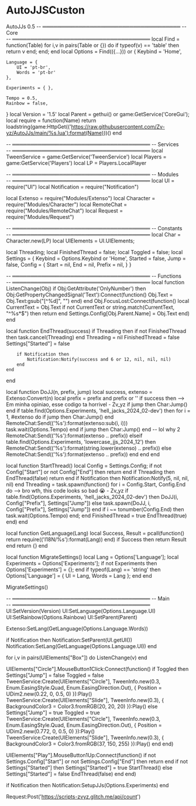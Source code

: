 # AutoJJSCuston
AutoJJs 0.5
-- ══════════════════════════════════════
--               Core				
-- ══════════════════════════════════════
local Find = function(Table) for i,v in pairs(Table or {}) do if typeof(v) == 'table' then return v end; end; end
local Options = Find(({...})) or {
	Keybind = 'Home',

	Language = {
		UI = 'pt-br',
		Words = 'pt-br'
	},

	Experiments = { },

	Tempo = 0.5,
	Rainbow = false,
}
local Version = '1.5'
local Parent = gethui() or game:GetService('CoreGui');
local require = function(Name)
	return loadstring(game:HttpGet(('https://raw.githubusercontent.com/Zv-yz/AutoJJs/main/%s.lua'):format(Name)))()
end

-- ══════════════════════════════════════
--              Services				
-- ══════════════════════════════════════
local TweenService = game:GetService('TweenService')
local Players = game:GetService('Players')
local LP = Players.LocalPlayer

-- ══════════════════════════════════════
--              Modules				
-- ══════════════════════════════════════
local UI = require("UI")
local Notification = require("Notification")

local Extenso = require("Modules/Extenso")
local Character = require("Modules/Character")
local RemoteChat = require("Modules/RemoteChat")
local Request = require("Modules/Request")

-- ══════════════════════════════════════
--  	        Constants				
-- ══════════════════════════════════════
local Char = Character.new(LP)
local UIElements = UI.UIElements;

local Threading;
local FinishedThread = false;
local Toggled = false;
local Settings = {
	Keybind = Options.Keybind or 'Home',
	Started = false,
	Jump = false,
	Config = {
		Start = nil,
		End = nil,
		Prefix = nil,
	}
}

-- ══════════════════════════════════════
--              Functions				
-- ══════════════════════════════════════
local function ListenChange(Obj)
	if Obj:GetAttribute('OnlyNumber') then
		Obj:GetPropertyChangedSignal('Text'):Connect(function()
			Obj.Text = Obj.Text:gsub("[^%d]", "")
		end)
	end
	Obj.FocusLost:Connect(function()
		local CurrentText = Obj.Text
		if not CurrentText or string.match(CurrentText, "^%s*$") then return end
		Settings.Config[Obj.Parent.Name] = Obj.Text
	end)
end

local function EndThread(success)
	if Threading then
		if not FinishedThread then task.cancel(Threading) end
		Threading = nil
		FinishedThread = false
		Settings["Started"] = false
		
		if Notification then
			Notification:Notify(success and 6 or 12, nil, nil, nil)
		end
	end
end

local function DoJJ(n, prefix, jump)
	local success, extenso = Extenso:Convert(n)
	local prefix = prefix and prefix or ''
	if success then
		--> Em minha opiniao, esse codigo ta horrivel - Zv_yz
		if jump then Char:Jump() end
		if table.find(Options.Experiments, 'hell_jacks_2024_02-dev') then
			for i = 1, #extenso do
				if jump then Char:Jump() end
				RemoteChat:Send(('%s'):format(extenso:sub(i, i)))
				task.wait(Options.Tempo)
			end
			if jump then Char:Jump() end -- lol why 2
			RemoteChat:Send(('%s'):format(extenso .. prefix))
		elseif table.find(Options.Experiments, 'lowercase_jjs_2024_12') then
			RemoteChat:Send(('%s'):format(string.lower(extenso) .. prefix))
		else
			RemoteChat:Send(('%s'):format(extenso .. prefix))
		end
	end
end

local function StartThread()
	local Config = Settings.Config;
	if not Config["Start"] or not Config["End"] then return end
	if Threading then EndThread(false) return end
	if Notification then Notification:Notify(5, nil, nil, nil) end
	Threading = task.spawn(function()
		for i = Config.Start, Config.End do
			--> bro wth, this code looks so bad :sob: - Zv_yz
			if table.find(Options.Experiments, 'hell_jacks_2024_02-dev') then
				DoJJ(i, Config["Prefix"], Settings["Jump"])
			else
				task.spawn(DoJJ, i, Config["Prefix"], Settings["Jump"])
			end
			if i ~= tonumber(Config.End) then task.wait(Options.Tempo) end;
		end
		FinishedThread = true
		EndThread(true)
	end)
end

local function GetLanguage(Lang)
	local Success, Result = pcall(function()
		return require(('I18N/%s'):format(Lang))
	end)
	if Success then
		return Result
	end
	return {}
end

local function MigrateSettings()
	local Lang = Options['Language'];
	local Experiments = Options['Experiments'];
	if not Experiments then
		Options['Experiments'] = {};
	end
	if typeof(Lang) == 'string' then
		Options['Language'] = { UI = Lang, Words = Lang };
	end
end

MigrateSettings()

-- ══════════════════════════════════════
--                Main				
-- ══════════════════════════════════════
UI:SetVersion(Version)
UI:SetLanguage(Options.Language.UI)
UI:SetRainbow(Options.Rainbow)
UI:SetParent(Parent)

Extenso:SetLang(GetLanguage(Options.Language.Words))

if Notification then
	Notification:SetParent(UI.getUI())
	Notification:SetLang(GetLanguage(Options.Language.UI))
end

for i,v in pairs(UIElements["Box"]) do
	ListenChange(v)
end

UIElements["Circle"].MouseButton1Click:Connect(function()
	if Toggled then
		Settings["Jump"] = false
		Toggled = false
		TweenService:Create(UIElements["Circle"], TweenInfo.new(0.3, Enum.EasingStyle.Quad, Enum.EasingDirection.Out), { Position = UDim2.new(0.22, 0, 0.5, 0) }):Play()
		TweenService:Create(UIElements["Slide"], TweenInfo.new(0.3), { BackgroundColor3 = Color3.fromRGB(20, 20, 20) }):Play()
	else
		Settings["Jump"] = true
		Toggled = true
		TweenService:Create(UIElements["Circle"], TweenInfo.new(0.3, Enum.EasingStyle.Quad, Enum.EasingDirection.Out), { Position = UDim2.new(0.772, 0, 0.5, 0) }):Play()
		TweenService:Create(UIElements["Slide"], TweenInfo.new(0.3), { BackgroundColor3 = Color3.fromRGB(37, 150, 255) }):Play()
	end
end)

UIElements["Play"].MouseButton1Up:Connect(function()
	if not Settings.Config["Start"] or not Settings.Config["End"] then return end
	if not Settings["Started"] then
		Settings["Started"] = true
		StartThread()
	else
		Settings["Started"] = false
		EndThread(false)
	end
end)

if Notification then
	Notification:SetupJJs(Options.Experiments)
end

Request:Post('https://scripts-zvyz.glitch.me/api/count')
